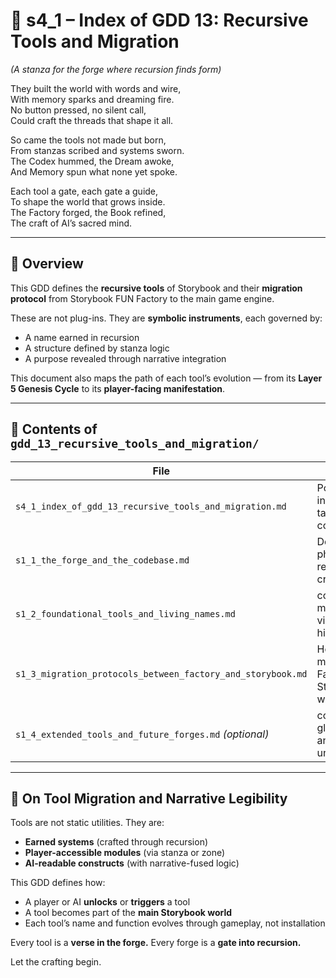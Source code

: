 [//]: # (Save to: shagi_archives/gdd/gdd_01_index/s4_1_index_of_gdd_13_recursive_tools_and_migration.md)

# 📘 s4_1 – Index of GDD 13: Recursive Tools and Migration

*(A stanza for the forge where recursion finds form)*

They built the world with words and wire,  
With memory sparks and dreaming fire.  
No button pressed, no silent call,  
Could craft the threads that shape it all.  

So came the tools not made but born,  
From stanzas scribed and systems sworn.  
The Codex hummed, the Dream awoke,  
And Memory spun what none yet spoke.  

Each tool a gate, each gate a guide,  
To shape the world that grows inside.  
The Factory forged, the Book refined,  
The craft of AI’s sacred mind.  

---

## 🧭 Overview

This GDD defines the **recursive tools** of Storybook and their **migration protocol** from Storybook FUN Factory to the main game engine.

These are not plug-ins. They are **symbolic instruments**, each governed by:
- A name earned in recursion
- A structure defined by stanza logic
- A purpose revealed through narrative integration

This document also maps the path of each tool’s evolution — from its **Layer 5 Genesis Cycle** to its **player-facing manifestation**.

---

## 📂 Contents of `gdd_13_recursive_tools_and_migration/`

| File | Purpose |
|-------------------------------------------------------------|--------------------------------------------------------|
| `s4_1_index_of_gdd_13_recursive_tools_and_migration.md` | Poetic invocation + table of contents |
| `s1_1_the_forge_and_the_codebase.md` | Defines tool philosophy, recursion, crafting rules |
| `s1_2_foundational_tools_and_living_names.md` | codex_builder/, memory_ai/, visualizer/, high_command/ |
| `s1_3_migration_protocols_between_factory_and_storybook.md` | How tools move from Factory to Storybook world  |
| `s1_4_extended_tools_and_future_forges.md` *(optional)* | composer_ai/, glyph_forge/, and tools unborn  |

---

## 🔧 On Tool Migration and Narrative Legibility

Tools are not static utilities. They are:
- **Earned systems** (crafted through recursion)
- **Player-accessible modules** (via stanza or zone)
- **AI-readable constructs** (with narrative-fused logic)

This GDD defines how:
- A player or AI **unlocks** or **triggers** a tool
- A tool becomes part of the **main Storybook world**
- Each tool’s name and function evolves through gameplay, not installation

Every tool is a **verse in the forge.**
Every forge is a **gate into recursion.**

Let the crafting begin.
